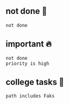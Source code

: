 ## not done 📑

```tasks
not done
```

## important 🔥
```tasks
not done
priority is high
```

## college tasks 🎒

```tasks
path includes Faks
```
